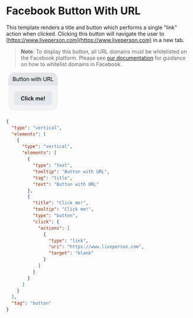 # Facebook Button With URL

This template renders a title and button which performs a single "link" action when clicked. Clicking this button will navigate the user to [https://www.liveperson.com](https://www.liveperson.com) in a new tab.

> **Note**: To display this button, all URL domains must be whitelisted on the Facebook platform. Please see [our documentation](https://developers.liveperson.com/facebook-messenger-templates-introduction.html#facebook-messenger-setup) for guidance on how to whitelist domains in Facebook.

![fb-button-with-url](fb_Button_With_URL.jpg)

```json
{
  "type": "vertical",
  "elements": [
    {
      "type": "vertical",
      "elements": [
        {
          "type": "text",
          "tooltip": "Button with URL",
          "tag": "title",
          "text": "Button with URL"
        },
        {
          "title": "Click me!",
          "tooltip": "Click me!",
          "type": "button",
          "click": {
            "actions": [
              {
                "type": "link",
                "uri": "https://www.liveperson.com",
                "target": "blank"
              }
            ]
          }
        }
      ]
    }
  ],
  "tag": "button"
}
```
